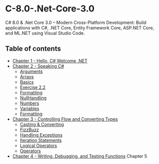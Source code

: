 # C-8.0-.Net-Core-3.0
C# 8.0 &amp; .Net Core 3.0 – Modern Cross-Platform Development: Build applications with C#, .NET Core, Entity Framework Core, ASP.NET Core, and ML.NET using Visual Studio Code.

## Table of contents

* [Chapter 1 - Hello, C# Welcome .NET](https://github.com/leslie-alldridge/C-8.0-.Net-Core-3.0/tree/main/Chapter%201)
* [Chapter 2 - Speaking C#](https://github.com/leslie-alldridge/C-8.0-.Net-Core-3.0/tree/main/Chapter%202)
    - [Arguments](https://github.com/leslie-alldridge/C-8.0-.Net-Core-3.0/tree/main/Chapter%202/Arguments)
    - [Arrays](https://github.com/leslie-alldridge/C-8.0-.Net-Core-3.0/tree/main/Chapter%202/Arrays)
    - [Basics](https://github.com/leslie-alldridge/C-8.0-.Net-Core-3.0/tree/main/Chapter%202/Basics)
    - [Exercise 2.2](https://github.com/leslie-alldridge/C-8.0-.Net-Core-3.0/tree/main/Chapter%202/Exercise%202.2)
    - [Formatting](https://github.com/leslie-alldridge/C-8.0-.Net-Core-3.0/tree/main/Chapter%202/Formatting)
    - [NullHandling](https://github.com/leslie-alldridge/C-8.0-.Net-Core-3.0/tree/main/Chapter%202/NullHandling)
    - [Numbers](https://github.com/leslie-alldridge/C-8.0-.Net-Core-3.0/tree/main/Chapter%202/Numbers)
    - [Variables](https://github.com/leslie-alldridge/C-8.0-.Net-Core-3.0/tree/main/Chapter%202/Variables)
    - [Formatting](https://github.com/leslie-alldridge/C-8.0-.Net-Core-3.0/tree/main/Chapter%202/Formatting)
* [Chapter 3 - Controlling Flow and Converting Types](https://github.com/leslie-alldridge/C-8.0-.Net-Core-3.0/tree/main/Chapter%203)
    - [Casting & Converting](https://github.com/leslie-alldridge/C-8.0-.Net-Core-3.0/tree/main/Chapter%203/CastingConverting)
    - [FizzBuzz](https://github.com/leslie-alldridge/C-8.0-.Net-Core-3.0/tree/main/Chapter%203/FizzBuzz)
    - [Handling Exceptions](https://github.com/leslie-alldridge/C-8.0-.Net-Core-3.0/tree/main/Chapter%203/HandlingExceptions)
    - [Iteration Statements](https://github.com/leslie-alldridge/C-8.0-.Net-Core-3.0/tree/main/Chapter%203/IterationStatements)
    - [Logical Operators](https://github.com/leslie-alldridge/C-8.0-.Net-Core-3.0/tree/main/Chapter%203/LogicalOperators)
    - [Operators](https://github.com/leslie-alldridge/C-8.0-.Net-Core-3.0/tree/main/Chapter%203/Operators)
* [Chapter 4 - Writing, Debugging, and Testing Functions](https://github.com/leslie-alldridge/C-8.0-.Net-Core-3.0/tree/main/Chapter%204)
Chapter 5
